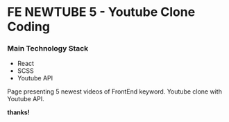 # FE NEWTUBE 5 - Youtube Clone Coding

### Main Technology Stack
* React
* SCSS
* Youtube API

Page presenting 5 newest videos of FrontEnd keyword.
Youtube clone with Youtube API.

**thanks!**